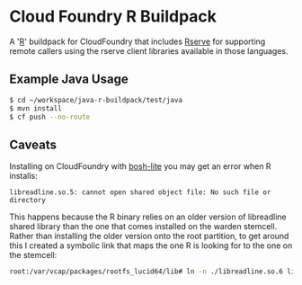 # Cloud Foundry R Buildpack

A '[R](http://www.r-project.org/)' buildpack for CloudFoundry that includes [Rserve](https://rforge.net/Rserve/) for supporting remote callers using the rserve client libraries available in those languages.

## Example Java Usage
```bash
$ cd ~/workspace/java-r-buildpack/test/java
$ mvn install
$ cf push --no-route
```

## Caveats
Installing on CloudFoundry with [bosh-lite](https://github.com/cloudfoundry/bosh-lite) you may get an error when R installs: 
```
libreadline.so.5: cannot open shared object file: No such file or directory
```

This happens because the R binary relies on an older version of libreadline shared library than the one that comes installed on the warden stemcell.
Rather than installing the older version onto the root partition, to get around this I created a symbolic link that maps the one R is looking for to the one on the stemcell:

```bash
root:/var/vcap/packages/rootfs_lucid64/lib# ln -n ./libreadline.so.6 libreadline.so.5
```

